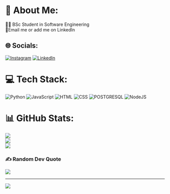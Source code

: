 # 💫 About Me:
👨‍🎓 BSc Student in Software Engineering<br>📩Email me or add me on LinkedIn


## 🌐 Socials:
[![Instagram](https://img.shields.io/badge/Instagram-%23E4405F.svg?logo=Instagram&logoColor=white)](https://instagram.com/tiagomoreiravieira) [![LinkedIn](https://img.shields.io/badge/LinkedIn-%230077B5.svg?logo=linkedin&logoColor=white)](https://linkedin.com/in/TiagoMoreiraVieira) 

# 💻 Tech Stack:
![Python](https://img.shields.io/badge/python-3670A0?style=for-the-badge&logo=python&logoColor=ffdd54) ![JavaScript](https://img.shields.io/badge/JavaScript-323330?style=for-the-badge&logo=javascript&logoColor=F7DF1E) ![HTML](https://img.shields.io/badge/HTML-239120?style=for-the-badge&logo=html5&logoColor=white) ![CSS](https://img.shields.io/badge/CSS-239120?&style=for-the-badge&logo=css3&logoColor=white) ![POSTGRESQL](https://img.shields.io/badge/PostgreSQL-316192?style=for-the-badge&logo=postgresql&logoColor=white) ![NodeJS](https://img.shields.io/badge/Node.js-43853D?style=for-the-badge&logo=node.js&logoColor=white)

# 📊 GitHub Stats:
![](https://github-readme-stats.vercel.app/api?username=TiagoMoreiraVieira&theme=radical&hide_border=false&include_all_commits=true&count_private=false)<br/>
![](https://github-readme-streak-stats.herokuapp.com/?user=TiagoMoreiraVieira&theme=radical&hide_border=false)<br/>
![](https://github-readme-stats.vercel.app/api/top-langs/?username=TiagoMoreiraVieira&theme=radical&hide_border=false&include_all_commits=true&count_private=false&layout=compact)

### ✍️ Random Dev Quote
![](https://quotes-github-readme.vercel.app/api?type=horizontal&theme=radical)

---
[![](https://visitcount.itsvg.in/api?id=TiagoMoreiraVieira&icon=0&color=0)](https://visitcount.itsvg.in)
